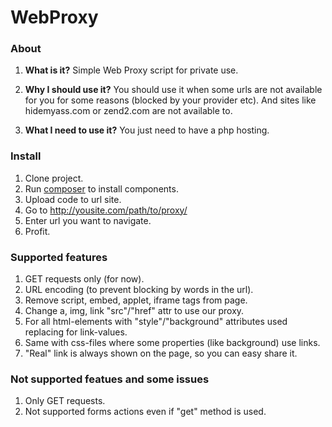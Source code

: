 # WebProxy

### About

1. **What is it?**
Simple Web Proxy script for private use.

2. **Why I should use it?**
You should use it when some urls are not available for you for some reasons (blocked by your provider etc). And sites like hidemyass.com or zend2.com are not available to.

3. **What I need to use it?**
You just need to have a php hosting.

### Install

1. Clone project.
2. Run [composer](http://getcomposer.org/) to install components.
3. Upload code to url site.
4. Go to http://yousite.com/path/to/proxy/
5. Enter url you want to navigate.
6. Profit.

### Supported features

1. GET requests only (for now).
2. URL encoding (to prevent blocking by words in the url).
3. Remove script, embed, applet, iframe tags from page.
4. Change a, img, link "src"/"href" attr to use our proxy.
5. For all html-elements with "style"/"background" attributes used replacing for link-values.
6. Same with css-files where some properties (like background) use links.
7. "Real" link is always shown on the page, so you can easy share it.

### Not supported featues and some issues

1. Only GET requests.
2. Not supported forms actions even if "get" method is used.
